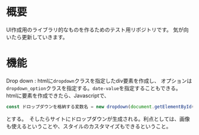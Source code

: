 # 概要
UI作成用のライブラリ的なものを作るためのテスト用リポジトリです。
気が向いたら更新していきます。
# 機能
Drop down : htmlに`dropdown`クラスを指定したdiv要素を作成し、
オプションは`dropdown_option`クラスを指定する。`date-value`を指定することもできる。
htmlに要素を作成できたら、Javascriptで、
```js
const ドロップダウンを格納する変数名 = new dropdown(document.getElementById("ドロップダウンの親要素のID"));
```
とする。　そしたらサイトにドロップダウンが生成される。利点としては、画像も使えるということや、スタイルのカスタマイズもできるということ。
